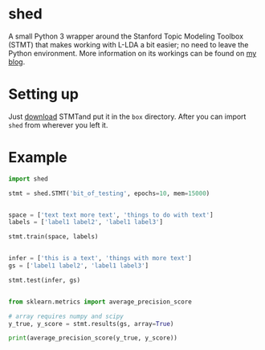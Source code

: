 # shed
A small Python 3 wrapper around the Stanford Topic Modeling Toolbox (STMT) that makes working with L-LDA a bit easier; no need to leave the Python environment. More information on its workings can be found on [my blog](https://cmry.github.io/2015/06/18/shed/).

# Setting up

Just [download](http://nlp.stanford.edu/software/tmt/tmt-0.4/tmt-0.4.0.jar) STMTand put it in the `box` directory. After you can import `shed` from wherever you left it.

# Example

``` python
import shed

stmt = shed.STMT('bit_of_testing', epochs=10, mem=15000)


space = ['text text more text', 'things to do with text']
labels = ['label1 label2', 'label1 label3']

stmt.train(space, labels)


infer = ['this is a text', 'things with more text']
gs = ['label1 label2', 'label1 label3']

stmt.test(infer, gs)


from sklearn.metrics import average_precision_score

# array requires numpy and scipy
y_true, y_score = stmt.results(gs, array=True)

print(average_precision_score(y_true, y_score))
```
